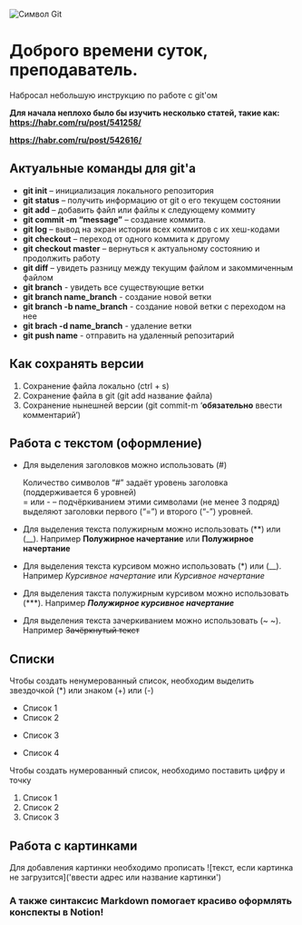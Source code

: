 ![Символ Git](https://www.clouddynamicshk.com/wp-content/uploads/2014/03/git2.png)

# Доброго времени суток, преподаватель.
Набросал небольшую инструкцию по работе с git'ом

**Для начала неплохо было бы изучить несколько статей, такие как:**
**https://habr.com/ru/post/541258/**

**https://habr.com/ru/post/542616/**

## Актуальные команды для git'а
* **git init** – инициализация локального репозитория
* **git status** – получить информацию от git о его текущем состоянии
* **git add** – добавить файл или файлы к следующему коммиту
* **git commit -m “message”** – создание коммита.
* **git log** – вывод на экран истории всех коммитов с их хеш-кодами
* **git checkout** – переход от одного коммита к другому 
* **git checkout master** – вернуться к актуальному состоянию и продолжить работу
* **git diff** – увидеть разницу между текущим файлом и закоммиченным файлом
* **git branch** - увидеть все существующие ветки
* **git branch name_branch** - создание новой ветки
* **git branch -b name_branch** - создание новой ветки с переходом на нее
* **git brach -d name_branch** - удаление ветки
* **git push name** - отправить на удаленный репозитарий

## Как сохранять версии
1. Сохранение файла локально (ctrl + s)
2. Сохранение файла в git (git add название файла)
3. Сохранение нынешней версии (git commit-m ‘**обязательно** ввести комментарий’)

## Работа с текстом (оформление)

* Для выделения заголовков можно использовать (#)

    Количество символов “#” задаёт уровень заголовка (поддерживается 6 уровней)\
     = или - – подчёркиванием этими символами (не менее 3 подряд) выделяют заголовки первого (“=”) и второго (“-”) уровней.
* Для выделения текста полужирным можно использовать (**) или (__). Например **Полужирное начертание** или __Полужирное начертание__
* Для выделения текста курсивом можно использовать (*) или (__). 
Например *Курсивное начертание* или _Курсивное начертание_
* Для выделения такста полужирным курсивом можно использовать (***). Например ***Полужирное курсивное начертание***
* Для выделения текста зачеркиванием можно использовать (~ ~). Например ~~Зачёркнутый текст~~

## Списки

Чтобы создать ненумерованный список, необходим выделить звездочкой (*) или знаком (+) или (-)

* Список 1
* Список 2
+ Список 3
- Список 4

Чтобы создать нумерованный список, необходимо поставить цифру и точку 

1. Список 1
2. Список 2
3. Список 3

## Работа с картинками

Для добавления картинки необходимо прописать ![текст, если картинка не загрузится]('ввести адрес или название картинки')

### **А также синтаксис Markdown помогает красиво оформлять конспекты в Notion!**